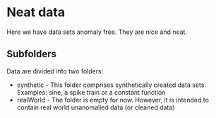 # Neat data
Here we have data sets anomaly free. They are nice and neat.

## Subfolders
Data are divided into two folders:
- synthetic - This folder comprises synthetically created data sets. Examples: sine, a spike train or a constant function
- realWorld - The folder is empty for now. However, it is intended to contain real world unanomalied data (or cleaned data)